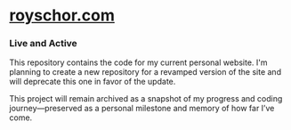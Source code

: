 # [royschor.com](royschor.com)

### Live and Active

This repository contains the code for my current personal website. I'm planning to create a new repository for a revamped version of the site and will deprecate this one in favor of the update.

This project will remain archived as a snapshot of my progress and coding journey—preserved as a personal milestone and memory of how far I’ve come.
